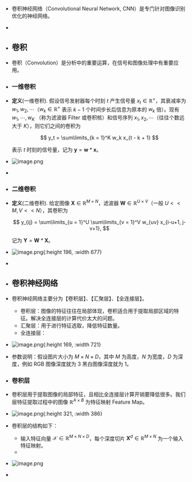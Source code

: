 - 卷积神经网络（Convolutional Neural Network, CNN）是专门针对图像识别优化的神经网络。
-
- ## 卷积
- 卷积（Convolution）是分析中的重要运算，在信号和图像处理中有重要应用。
- ### 一维卷积
- **定义**(一维卷积). 假设信号发射器每个时刻 $t$ 产生信号量 $x_t \in \mathbb{R}^+$，其衰减率为 $w_1,w_2,\cdots$（$w_k \in \mathbb{R}^+$ 表示 $k-1$ 个时间步长后信息为原本的 $w_k$ 倍）。现有 $w_1,\cdots, w_K$ （称为滤波器 Filter 或卷积核）和信号序列 $x_1,x_2,\cdots$（往往个数远大于 $K$），则它们之间的卷积为
  
  $$ y_t = \sum\limits_{k = 1}^K w_k x_{t - k + 1} $$
  
  表示 $t$ 时刻的信号量，记为 $\mathbf{y} = \mathbf{w} \ast \mathbf{x}$。
- ![image.png](../assets/image_1718768507593_0.png)
-
- ### 二维卷积
- **定义**(二维卷积). 给定图像 $\mathbf{X} \in \mathbb{R}^{M \times N}$，滤波器 $\mathbf{W} \in \mathbb{R}^{U \times V}$（一般 $U << M, V << N$），其卷积为
  
  $$ y_{ij} = \sum\limits_{u = 1}^U \sum\limits_{v = 1}^V w_{uv} x_{i-u+1, j-v+1}, $$
  
  记为 $\mathbf{Y} = \mathbf{W} \ast \mathbf{X}$。
- ![image.png](../assets/image_1718768693547_0.png){:height 196, :width 677}
-
- ## 卷积神经网络
- 卷积神经网络主要分为【卷积层】、【汇聚层】、【全连接层】。
	- 卷积层：图像的特征往往在局部体现，卷积适合用于提取局部区域的特征。解决全连接层的计算代价太大的问题。
	- 汇聚层：用于进行特征选取，降低特征数量。
	- 全连接层：
- ![image.png](../assets/image_1718769127407_0.png){:height 169, :width 721}
- 参数说明：假设图片大小为 $M \times N \times D$，其中 $M$ 为高度，$N$ 为宽度，$D$ 为深度，例如 RGB 图像深度就为 $3$ 黑白图像深度就为 $1$。
- ### 卷积层
- 卷积层用于提取图像的局部特征，且相比全连接层计算开销要降低很多。我们层特征提取过程中的图像 $\mathbb{R}^{A \times B}$ 为特征映射 Feature Map。
- ![image.png](../assets/image_1718769390812_0.png){:height 321, :width 386}
- 卷积层的结构如下：
	- 输入特征向量 $\mathcal{X} \in \mathbb{R}^{M \times N \times D}$，每个深度切片 $\mathbf{X}^d \in \mathbb{R}^{M \times N}$ 为一个输入特征映射。
	-
- ![image.png](../assets/image_1718769943392_0.png)
-